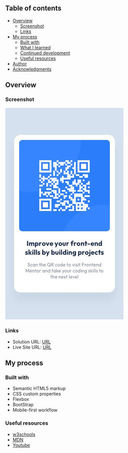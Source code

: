 

## Table of contents

- [Overview](#overview)
  - [Screenshot](#screenshot)
  - [Links](#links)
- [My process](#my-process)
  - [Built with](#built-with)
  - [What I learned](#what-i-learned)
  - [Continued development](#continued-development)
  - [Useful resources](#useful-resources)
- [Author](#author)
- [Acknowledgments](#acknowledgments)

## Overview

### Screenshot

![img](./screenshot/mobile-design.jpg)

### Links

- Solution URL:  [URL](https://www.frontendmentor.io/solutions/responsive-design-using-html-css-bootstrap-ZsxSb3rse8)
- Live Site URL: [URL](https://sivin-s.github.io/qr-code-component-main/)

## My process

### Built with

- Semantic HTML5 markup
- CSS custom properties
- Flexbox
- BootStrap
- Mobile-first workflow


### Useful resources

- [w3schools](https://www.w3schools.com/) 
- [MDN](https://developer.mozilla.org/)
- [Youtube](https://youtube.com)
